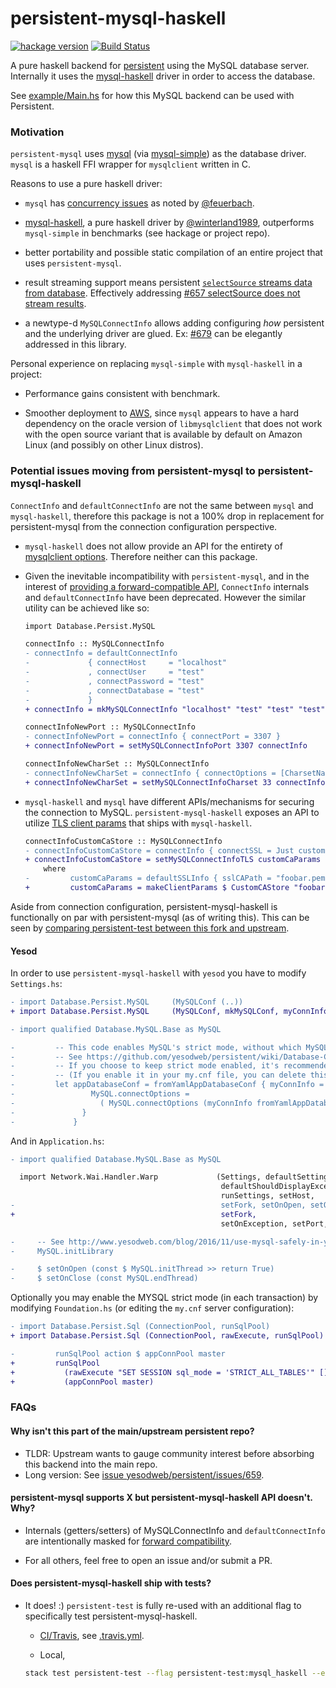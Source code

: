# persistent-mysql-haskell

[![hackage version](https://img.shields.io/hackage/v/persistent-mysql-haskell.svg)](https://hackage.haskell.org/package/persistent-mysql-haskell)
[![Build Status](https://travis-ci.org/naushadh/persistent.svg?branch=persistent-mysql-haskell)](https://travis-ci.org/naushadh/persistent)

A pure haskell backend for [persistent](https://github.com/yesodweb/persistent) using the MySQL database server.
Internally it uses the [mysql-haskell](https://github.com/winterland1989/mysql-haskell) driver in order to access the database.

See [example/Main.hs](https://github.com/naushadh/persistent/blob/persistent-mysql-haskell/persistent-mysql-haskell/example/Main.hs) for how this MySQL backend can be used with Persistent.

### Motivation

`persistent-mysql` uses [mysql](https://hackage.haskell.org/package/mysql) (via [mysql-simple](https://hackage.haskell.org/package/mysql-simple)) as the database driver. `mysql` is a haskell FFI wrapper for `mysqlclient` written in C.

Reasons to use a pure haskell driver:

- `mysql` has [concurrency issues](https://ro-che.info/articles/2015-04-17-safe-concurrent-mysql-haskell) as noted by [@feuerbach](https://github.com/feuerbach).

- [mysql-haskell](https://hackage.haskell.org/package/mysql-haskell), a pure haskell driver by [@winterland1989](https://github.com/winterland1989), outperforms `mysql-simple` in benchmarks (see hackage or project repo).

- better portability and possible static compilation of an entire project that uses `persistent-mysql`.

- result streaming support means persistent [`selectSource` streams data from database](http://www.jakubkonka.com/2014/01/23/conduit-haskell.html). Effectively addressing [#657 selectSource does not stream results](https://github.com/yesodweb/persistent/issues/657).

- a newtype-d `MySQLConnectInfo` allows adding configuring _how_ persistent and the underlying driver are glued. Ex: [#679](https://github.com/yesodweb/persistent/issues/679) can be elegantly addressed in this library.

Personal experience on replacing `mysql-simple` with `mysql-haskell` in a project:

- Performance gains consistent with benchmark.

- Smoother deployment to [AWS](https://en.wikipedia.org/wiki/Amazon_Machine_Image), since `mysql` appears to have a hard dependency on the oracle version of `libmysqlclient` that does not work with the open source variant that is available by default on Amazon Linux (and possibly on other Linux distros).

### Potential issues moving from persistent-mysql to persistent-mysql-haskell

`ConnectInfo` and `defaultConnectInfo` are not the same between `mysql` and `mysql-haskell`, therefore this package is not a 100% drop in replacement for persistent-mysql from the connection configuration perspective.

- `mysql-haskell` does not allow provide an API for the entirety of [mysqlclient options](https://hackage.haskell.org/package/mysql-0.1.4/docs/Database-MySQL-Base.html#t:Option). Therefore neither can this package.

- Given the inevitable incompatibility with `persistent-mysql`, and in the interest of [providing a forward-compatible API](http://www.snoyman.com/blog/2016/11/designing-apis-for-extensibility), `ConnectInfo` internals and `defaultConnectInfo` have been deprecated. However the similar utility can be achieved like so:

    ```diff
    import Database.Persist.MySQL

    connectInfo :: MySQLConnectInfo
    - connectInfo = defaultConnectInfo
    -             { connectHost     = "localhost"
    -             , connectUser     = "test"
    -             , connectPassword = "test"
    -             , connectDatabase = "test"
    -             }
    + connectInfo = mkMySQLConnectInfo "localhost" "test" "test" "test"

    connectInfoNewPort :: MySQLConnectInfo
    - connectInfoNewPort = connectInfo { connectPort = 3307 }
    + connectInfoNewPort = setMySQLConnectInfoPort 3307 connectInfo

    connectInfoNewCharSet :: MySQLConnectInfo
    - connectInfoNewCharSet = connectInfo { connectOptions = [CharsetName "utf8"] }
    + connectInfoNewCharSet = setMySQLConnectInfoCharset 33 connectInfo

    ```

- `mysql-haskell` and `mysql` have different APIs/mechanisms for securing the
connection to MySQL. `persistent-mysql-haskell` exposes an API to utilize
[TLS client params](https://hackage.haskell.org/package/mysql-haskell/docs/Database-MySQL-TLS.html)
that ships with `mysql-haskell`.

    ```diff
    connectInfoCustomCaStore :: MySQLConnectInfo
    - connectInfoCustomCaStore = connectInfo { connectSSL = Just customCaParams }
    + connectInfoCustomCaStore = setMySQLConnectInfoTLS customCaParams connectInfo
        where
    -         customCaParams = defaultSSLInfo { sslCAPath = "foobar.pem" }
    +         customCaParams = makeClientParams $ CustomCAStore "foobar.pem"
    ```


Aside from connection configuration, persistent-mysql-haskell is functionally on par with persistent-mysql (as of writing this). This can be seen by [comparing persistent-test between this fork and upstream](https://github.com/yesodweb/persistent/compare/master...naushadh:persistent-mysql-haskell#diff-028f5df7b2b9c5c8b0fa670fc8c69bff).

#### Yesod

In order to use `persistent-mysql-haskell` with `yesod` you have to modify `Settings.hs`:

  ```diff
  - import Database.Persist.MySQL     (MySQLConf (..))
  + import Database.Persist.MySQL     (MySQLConf, mkMySQLConf, myConnInfo, myPoolSize, setMySQLConnectInfoCharset)
  ```

  ```diff
  - import qualified Database.MySQL.Base as MySQL
  ```

  ```diff
  -         -- This code enables MySQL's strict mode, without which MySQL will truncate data.
  -         -- See https://github.com/yesodweb/persistent/wiki/Database-Configuration#strict-mode for details
  -         -- If you choose to keep strict mode enabled, it's recommended that you enable it in your my.cnf file so that it's also enabled for your MySQL console sessions.
  -         -- (If you enable it in your my.cnf file, you can delete this code).
  -         let appDatabaseConf = fromYamlAppDatabaseConf { myConnInfo = (myConnInfo fromYamlAppDatabaseConf) {
  -                 MySQL.connectOptions =
  -                   ( MySQL.connectOptions (myConnInfo fromYamlAppDatabaseConf)) ++ [MySQL.InitCommand "SET SESSION sql_mode = 'STRICT_ALL_TABLES';\0"]
  -               }
  -             }
  ```

And in `Application.hs`:

  ```diff
  - import qualified Database.MySQL.Base as MySQL
  ```

  ```diff
    import Network.Wai.Handler.Warp             (Settings, defaultSettings,
                                                 defaultShouldDisplayException,
                                                 runSettings, setHost,
  -                                              setFork, setOnOpen, setOnClose,
  +                                              setFork,
                                                 setOnException, setPort, getPort)
  ```

  ```diff
  -     -- See http://www.yesodweb.com/blog/2016/11/use-mysql-safely-in-yesod
  -     MySQL.initLibrary
  ```

  ```diff
  -     $ setOnOpen (const $ MySQL.initThread >> return True)
  -     $ setOnClose (const MySQL.endThread)
  ```

Optionally you may enable the MYSQL strict mode (in each transaction)
by modifying `Foundation.hs` (or editing the `my.cnf` server configuration):

  ```diff
  - import Database.Persist.Sql (ConnectionPool, runSqlPool)
  + import Database.Persist.Sql (ConnectionPool, rawExecute, runSqlPool)
  ```

  ```diff
  -         runSqlPool action $ appConnPool master
  +         runSqlPool
  +           (rawExecute "SET SESSION sql_mode = 'STRICT_ALL_TABLES'" [] >> action)
  +           (appConnPool master)
  ```

### FAQs

#### Why isn't this part of the main/upstream persistent repo?

- TLDR: Upstream wants to gauge community interest before absorbing this backend into the main repo.
- Long version: See [issue yesodweb/persistent/issues/659](https://github.com/yesodweb/persistent/issues/659).

#### persistent-mysql supports X but persistent-mysql-haskell API doesn't. Why?

- Internals (getters/setters) of MySQLConnectInfo and `defaultConnectInfo` are intentionally masked for [forward compatibility](http://www.snoyman.com/blog/2016/11/designing-apis-for-extensibility).

- For all others, feel free to open an issue and/or submit a PR.

#### Does persistent-mysql-haskell ship with tests?

- It does! :) `persistent-test` is fully re-used with an additional flag to specifically test persistent-mysql-haskell.

    - [CI/Travis](https://travis-ci.org/naushadh/persistent), see [.travis.yml](../.travis.yml).

    - Local,
    ```bash
    stack test persistent-test --flag persistent-test:mysql_haskell --exec persistent-test
    ```
